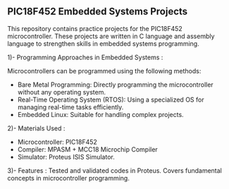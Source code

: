 ## PIC18F452 Embedded Systems Projects
This repository contains practice projects for the PIC18F452 microcontroller. 
These projects are written in C language and assembly language to strengthen skills in embedded systems programming.

1)- Programming Approaches in Embedded Systems : 

Microcontrollers can be programmed using the following methods:
- Bare Metal Programming: Directly programming the microcontroller without any operating system.
- Real-Time Operating System (RTOS): Using a specialized OS for managing real-time tasks efficiently.
- Embedded Linux: Suitable for handling complex projects.

2)- Materials Used : 
- Microcontroller: PIC18F452
- Compiler: MPASM + MCC18 Microchip Compiler
- Simulator: Proteus ISIS Simulator.

3)- Features :
Tested and validated codes in Proteus.
Covers fundamental concepts in microcontroller programming.
